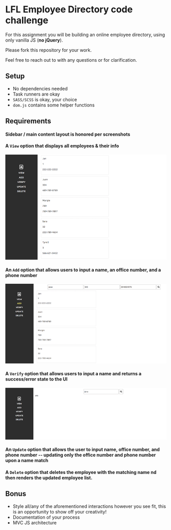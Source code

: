 # LFL Employee Directory code challenge

For this assignment you will be building an online employee directory, using only vanilla JS (**no jQuery**).

Please fork this repository for your work.

Feel free to reach out to with any questions or for clarification.

## Setup
- No dependencies needed
- Task runners are okay
- `SASS/SCSS` is okay, your choice
- `dom.js` contains some helper functions

## Requirements
#### Sidebar / main content layout is honored per screenshots

#### A `View` option that displays all employees & their info

![view](images/print.png)

#### An `Add` option that allows users to input a name, an office number, and a phone number

![add](images/add.png)

#### A `Verify` option that allows users to input a name and returns a success/error state to the UI

![verify](images/verify.png)

#### An `Update` option that allows the user to input name, office number, and phone number -- updating only the office number and phone number upon a name match

#### A `Delete` option that deletes the employee with the matching name nd then renders the updated employee list.

## Bonus
- Style all/any of the aforementioned interactions however you see fit, this is an opportunity to show off your creativity!
- Documentation of your process
- MVC JS architecture
